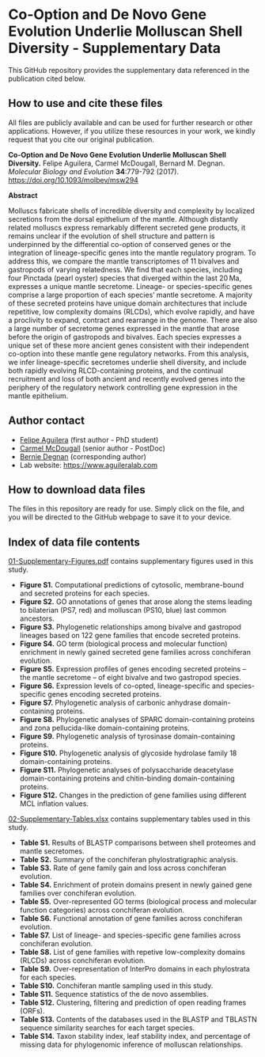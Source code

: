 # Co-Option and De Novo Gene Evolution Underlie Molluscan Shell Diversity - Supplementary Data

This GitHub repository provides the supplementary data referenced in the publication cited below.

## How to use and cite these files 

All files are publicly available and can be used for further research or other applications. However, if you utilize these resources in your work, we kindly request that you cite our original publication.

**Co-Option and De Novo Gene Evolution Underlie Molluscan Shell Diversity.** Felipe Aguilera, Carmel McDougall, Bernard M. Degnan. *Molecular Biology and Evolution* **34**:779-792 (2017). https://doi.org/10.1093/molbev/msw294

**Abstract**

Molluscs fabricate shells of incredible diversity and complexity by localized secretions from the dorsal epithelium of the mantle. Although distantly related molluscs express remarkably different secreted gene products, it remains unclear if the evolution of shell structure and pattern is underpinned by the differential co-option of conserved genes or the integration of lineage-specific genes into the mantle regulatory program. To address this, we compare the mantle transcriptomes of 11 bivalves and gastropods of varying relatedness. We find that each species, including four Pinctada (pearl oyster) species that diverged within the last 20 Ma, expresses a unique mantle secretome. Lineage- or species-specific genes comprise a large proportion of each species’ mantle secretome. A majority of these secreted proteins have unique domain architectures that include repetitive, low complexity domains (RLCDs), which evolve rapidly, and have a proclivity to expand, contract and rearrange in the genome. There are also a large number of secretome genes expressed in the mantle that arose before the origin of gastropods and bivalves. Each species expresses a unique set of these more ancient genes consistent with their independent co-option into these mantle gene regulatory networks. From this analysis, we infer lineage-specific secretomes underlie shell diversity, and include both rapidly evolving RLCD-containing proteins, and the continual recruitment and loss of both ancient and recently evolved genes into the periphery of the regulatory network controlling gene expression in the mantle epithelium.

## Author contact

- [Felipe Aguilera](mailto:f.aguilera@uq.edu.au) (first author - PhD student)
- [Carmel McDougall](mailto:c.mcdougall@uq.edu.au) (senior author - PostDoc)
- [Bernie Degnan](b.degnan@uq.edu.au) (corresponding author)
- Lab website: https://www.aguileralab.com

## How to download data files

The files in this repository are ready for use. Simply click on the file, and you will be directed to the GitHub webpage to save it to your device.

## Index of data file contents

[01-Supplementary-Figures.pdf](https://github.com/faguil/Molluscan-Shell-Evolution/blob/main/01-Supplementary-Figures.pdf) contains supplementary figures used in this study.

- **Figure S1.** Computational predictions of cytosolic, membrane-bound and secreted proteins for each species.
- **Figure S2.** GO annotations of genes that arose along the stems leading to bilaterian (PS7, red) and molluscan (PS10, blue) last common ancestors.
- **Figure S3.** Phylogenetic relationships among bivalve and gastropod lineages based on 122 gene families that encode secreted proteins.
- **Figure S4.** GO term (biological process and molecular function) enrichment in newly gained secreted gene families across conchiferan evolution.
- **Figure S5.** Expression profiles of genes encoding secreted proteins – the mantle secretome – of eight bivalve and two gastropod species.
- **Figure S6.** Expression levels of co-opted, lineage-specific and species-specific genes encoding secreted proteins.
- **Figure S7.** Phylogenetic analysis of carbonic anhydrase domain-containing proteins.
- **Figure S8.** Phylogenetic analyses of SPARC domain-containing proteins and zona pellucida-like domain-containing proteins.
- **Figure S9.** Phylogenetic analysis of tyrosinase domain-containing proteins.
- **Figure S10.** Phylogenetic analysis of glycoside hydrolase family 18 domain-containing proteins.
- **Figure S11.** Phylogenetic analyses of polysaccharide deacetylase domain-containing proteins and chitin-binding domain-containing proteins.
- **Figure S12.** Changes in the prediction of gene families using different MCL inflation values.

[02-Supplementary-Tables.xlsx](https://github.com/faguil/Molluscan-Shell-Evolution/blob/main/02-Supplementary-Tables.xlsx) contains supplementary tables used in this study.

- **Table S1.** Results of BLASTP comparisons between shell proteomes and mantle secretomes.
- **Table S2.** Summary of the conchiferan phylostratigraphic analysis.
- **Table S3.** Rate of gene family gain and loss across conchiferan evolution.
- **Table S4.** Enrichment of protein domains present in newly gained gene families over conchiferan evolution.
- **Table S5.** Over-represented GO terms (biological process and molecular function categories) across conchiferan evolution.
- **Table S6.** Functional annotation of gene families across conchiferan evolution.
- **Table S7.** List of lineage- and species-specific gene families across conchiferan evolution.
- **Table S8.** List of gene families with repetive low-complexity domains (RLCDs) across conchiferan evolution.
- **Table S9.** Over-representation of InterPro domains in each phylostrata for each species.
- **Table S10.** Conchiferan mantle sampling used in this study.
- **Table S11.**  Sequence statistics of the de novo assemblies.
- **Table S12.** Clustering, filtering and prediction of open reading frames (ORFs).
- **Table S13.** Contents of the databases used in the BLASTP and TBLASTN sequence similarity searches for each target species.
- **Table S14.** Taxon stability index, leaf stability index, and percentage of missing data for phylogenomic inference of molluscan relationships.
